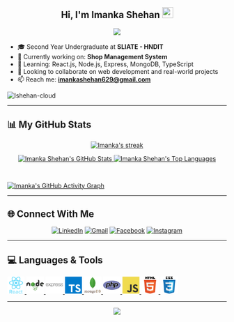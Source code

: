 <h2 align="center">Hi, I'm Imanka Shehan <img src="https://media.giphy.com/media/hvRJCLFzcasrR4ia7z/giphy.gif" width="25px" height="25px"> </h2>

<p align="center">
  <img src="https://readme-typing-svg.herokuapp.com?color=00D9FF&width=480&height=65&lines=Welcome+To+My+GitHub+Profile!;Full+Stack+Developer+%F0%9F%9A%80;HNDIT+Undergraduate+%F0%9F%8E%93;Always+Learning+New+Things!&center=true">
</p>

- 🎓 Second Year Undergraduate at **SLIATE - HNDIT**
- 🔭 Currently working on: **Shop Management System**
- 🌱 Learning: React.js, Node.js, Express, MongoDB, TypeScript
- 🤝 Looking to collaborate on web development and real-world projects
- 📫 Reach me: **imankashehan629@gmail.com**

<p align="left"> 
  <img src="https://komarev.com/ghpvc/?username=Ishehan-cloud&label=Profile%20views&color=0e75b6&style=flat" alt="Ishehan-cloud" /> 
</p>

---

## 📊 My GitHub Stats

<p align="center">
  <a href="https://github.com/Ishehan-cloud/github-readme-streak-stats">
    <img title="🔥 Streak Stats" alt="Imanka's streak" src="https://github-readme-streak-stats.herokuapp.com/?user=Ishehan-cloud&theme=black-ice&hide_border=true&stroke=0000&background=060A0CD0"/>
  </a>
</p>

<p align="center">
  <a href="https://github.com/Ishehan-cloud/github-readme-stats">
    <img alt="Imanka Shehan's GitHub Stats" src="https://github-readme-stats.vercel.app/api?username=Ishehan-cloud&show_icons=true&count_private=true&theme=react&hide_border=true&bg_color=0D1117"/>
  </a>
  <a href="https://github.com/Ishehan-cloud/github-readme-stats">
    <img alt="Imanka Shehan's Top Languages" src="https://github-readme-stats.vercel.app/api/top-langs/?username=Ishehan-cloud&langs_count=8&count_private=true&layout=compact&theme=react&hide_border=true&bg_color=0D1117"/>
  </a>
</p>

<br/>

[![Imanka's GitHub Activity Graph](https://github-readme-activity-graph.vercel.app/graph?username=Ishehan-cloud&theme=dracula)](https://github.com/ashutosh00710/github-readme-activity-graph)

---

## 🌐 Connect With Me

<div align="center">

[![LinkedIn](https://img.shields.io/badge/LinkedIn-0077B5?style=for-the-badge&logo=linkedin&logoColor=white)](https://www.linkedin.com/in/imanka-shehan)
[![Gmail](https://img.shields.io/badge/Gmail-D14836?style=for-the-badge&logo=gmail&logoColor=white)](mailto:imankashehan629@gmail.com)
[![Facebook](https://img.shields.io/badge/Facebook-1877F2?style=for-the-badge&logo=facebook&logoColor=white)](https://facebook.com/your-facebook)
[![Instagram](https://img.shields.io/badge/Instagram-%23E4405F.svg?style=for-the-badge&logo=instagram&logoColor=white)](https://instagram.com/your-instagram)

</div>

---

## 💻 Languages & Tools

<p align="left">
  <a href="https://reactjs.org/" target="_blank"> <img src="https://raw.githubusercontent.com/devicons/devicon/master/icons/react/react-original-wordmark.svg" alt="react" width="40" height="40"/> </a>
  <a href="https://nodejs.org" target="_blank"> <img src="https://raw.githubusercontent.com/devicons/devicon/master/icons/nodejs/nodejs-original-wordmark.svg" alt="nodejs" width="40" height="40"/> </a>
  <a href="https://expressjs.com" target="_blank"> <img src="https://raw.githubusercontent.com/devicons/devicon/master/icons/express/express-original-wordmark.svg" alt="express" width="40" height="40"/> </a>
  <a href="https://www.typescriptlang.org/" target="_blank"> <img src="https://raw.githubusercontent.com/devicons/devicon/master/icons/typescript/typescript-original.svg" alt="typescript" width="40" height="40"/> </a>
  <a href="https://www.mongodb.com/" target="_blank"> <img src="https://raw.githubusercontent.com/devicons/devicon/master/icons/mongodb/mongodb-original-wordmark.svg" alt="mongodb" width="40" height="40"/> </a>
  <a href="https://www.php.net" target="_blank"> <img src="https://raw.githubusercontent.com/devicons/devicon/master/icons/php/php-original.svg" alt="php" width="40" height="40"/> </a>
  <a href="https://developer.mozilla.org/en-US/docs/Web/JavaScript" target="_blank"> <img src="https://raw.githubusercontent.com/devicons/devicon/master/icons/javascript/javascript-original.svg" alt="javascript" width="40" height="40"/> </a>
  <a href="https://www.w3.org/html/" target="_blank"> <img src="https://raw.githubusercontent.com/devicons/devicon/master/icons/html5/html5-original-wordmark.svg" alt="html5" width="40" height="40"/> </a>
  <a href="https://www.w3schools.com/css/" target="_blank"> <img src="https://raw.githubusercontent.com/devicons/devicon/master/icons/css3/css3-original-wordmark.svg" alt="css3" width="40" height="40"/> </a>
</p>

---

<p align="center">
  <img src="https://readme-typing-svg.herokuapp.com?color=00D9FF&width=480&height=65&lines=Code+.+.+.+.;Learn+.+.+.+.;Build+.+.+.+.;Repeat+.+.+.+.;_Imanka+Shehan&center=true">
</p>
